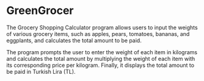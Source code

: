 # GreenGrocer
The Grocery Shopping Calculator program allows users to input the weights of various grocery items, such as apples, pears, tomatoes, bananas, and eggplants, and calculates the total amount to be paid.

The program prompts the user to enter the weight of each item in kilograms and calculates the total amount by multiplying the weight of each item with its corresponding price per kilogram. Finally, it displays the total amount to be paid in Turkish Lira (TL).


